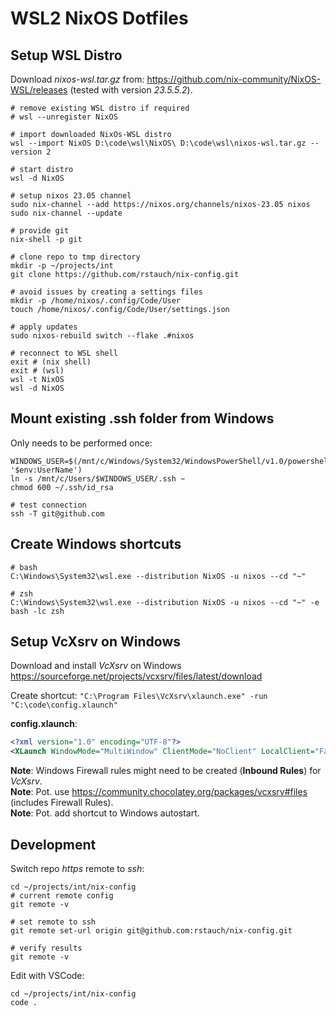 # WSL2 NixOS Dotfiles

## Setup WSL Distro

Download _nixos-wsl.tar.gz_ from: https://github.com/nix-community/NixOS-WSL/releases (tested with version _23.5.5.2_).

```
# remove existing WSL distro if required
# wsl --unregister NixOS

# import downloaded NixOs-WSL distro
wsl --import NixOS D:\code\wsl\NixOS\ D:\code\wsl\nixos-wsl.tar.gz --version 2

# start distro
wsl -d NixOS

# setup nixos 23.05 channel
sudo nix-channel --add https://nixos.org/channels/nixos-23.05 nixos
sudo nix-channel --update

# provide git
nix-shell -p git

# clone repo to tmp directory
mkdir -p ~/projects/int
git clone https://github.com/rstauch/nix-config.git

# avoid issues by creating a settings files
mkdir -p /home/nixos/.config/Code/User
touch /home/nixos/.config/Code/User/settings.json

# apply updates
sudo nixos-rebuild switch --flake .#nixos

# reconnect to WSL shell
exit # (nix shell)
exit # (wsl)
wsl -t NixOS
wsl -d NixOS
```

## Mount existing .ssh folder from Windows

Only needs to be performed once:

```
WINDOWS_USER=$(/mnt/c/Windows/System32/WindowsPowerShell/v1.0/powershell.exe '$env:UserName')
ln -s /mnt/c/Users/$WINDOWS_USER/.ssh ~
chmod 600 ~/.ssh/id_rsa

# test connection
ssh -T git@github.com
```

## Create Windows shortcuts

```
# bash
C:\Windows\System32\wsl.exe --distribution NixOS -u nixos --cd "~"

# zsh
C:\Windows\System32\wsl.exe --distribution NixOS -u nixos --cd "~" -e bash -lc zsh
```

## Setup VcXsrv on Windows

Download and install _VcXsrv_ on Windows https://sourceforge.net/projects/vcxsrv/files/latest/download

Create shortcut: `"C:\Program Files\VcXsrv\xlaunch.exe" -run "C:\code\config.xlaunch"`

**config.xlaunch**:

```xml
<?xml version="1.0" encoding="UTF-8"?>
<XLaunch WindowMode="MultiWindow" ClientMode="NoClient" LocalClient="False" Display="-1" LocalProgram="xcalc" RemoteProgram="xterm" RemotePassword="" PrivateKey="" RemoteHost="" RemoteUser="" XDMCPHost="" XDMCPBroadcast="False" XDMCPIndirect="False" Clipboard="True" ClipboardPrimary="False" ExtraParams="" Wgl="False" DisableAC="True" XDMCPTerminate="False"/>
```

**Note**: Windows Firewall rules might need to be created (**Inbound Rules**) for _VcXsrv_.<BR/>
**Note**: Pot. use https://community.chocolatey.org/packages/vcxsrv#files (includes Firewall Rules).<BR/>
**Note**: Pot. add shortcut to Windows autostart.

## Development

Switch repo _https_ remote to _ssh_:

```
cd ~/projects/int/nix-config
# current remote config
git remote -v

# set remote to ssh
git remote set-url origin git@github.com:rstauch/nix-config.git

# verify results
git remote -v
```

Edit with VSCode:

```
cd ~/projects/int/nix-config
code .
```
